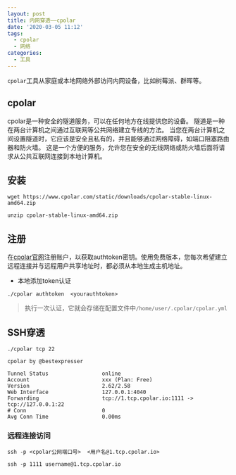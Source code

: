 ```yaml
---
layout: post
title: 内网穿透——cpolar
date: '2020-03-05 11:12'
tags:
  - cpolar
  - 网络
categories:
  - 工具
---
```


`cpolar`工具从家庭或本地网络外部访问内网设备，比如树莓派、群晖等。

<!--more-->


## cpolar

cpolar是一种安全的隧道服务，可以在任何地方在线提供您的设备。 隧道是一种在两台计算机之间通过互联网等公共网络建立专线的方法。 当您在两台计算机之间设置隧道时，它应该是安全且私有的，并且能够通过网络障碍，如端口阻塞路由器和防火墙。 这是一个方便的服务，允许您在安全的无线网络或防火墙后面将请求从公共互联网连接到本地计算机。

## 安装

``` shell
wget https://www.cpolar.com/static/downloads/cpolar-stable-linux-amd64.zip

unzip cpolar-stable-linux-amd64.zip
```

## 注册

在[cpolar官网](https://dashboard.cpolar.com)注册账户，以获取authtoken密钥。使用免费版本，您每次希望建立远程连接并与远程用户共享地址时，都必须从本地生成主机地址。


- 本地添加token认证

``` shell
./cpolar authtoken  <yourauthtoken>
```
> 执行一次认证，它就会存储在配置文件中`/home/user/.cpolar/cpolar.yml`


## SSH穿透

``` shell
./cpolar tcp 22
```

```
cpolar by @bestexpresser                                                          

Tunnel Status                 online                                              
Account                       xxx (Plan: Free)                              
Version                       2.62/2.58                                           
Web Interface                 127.0.0.1:4040                                      
Forwarding                    tcp://1.tcp.cpolar.io:1111 -> tcp://127.0.0.1:22   
# Conn                        0                                                   
Avg Conn Time                 0.00ms                                              
```

### 远程连接访问

``` shell
ssh -p <cpolar公网端口号>  <用户名@1.tcp.cpolar.io>
```

``` shell
ssh -p 1111 username@1.tcp.cpolar.io
```
